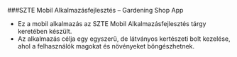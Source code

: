 ###SZTE Mobil Alkalmazásfejlesztés – Gardening Shop App
- Ez a mobil alkalmazás az SZTE Mobil Alkalmazásfejlesztés tárgy keretében készült. 
- Az alkalmazás célja egy egyszerű, de látványos kertészeti bolt kezelése, ahol a felhasználók magokat és növényeket böngészhetnek.
